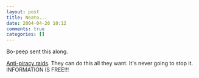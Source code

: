 ```yaml
---
layout: post
title: Neato...
date: 2004-04-26 10:12
comments: true
categories: []
---
```

Bo-peep sent this along.

<a href="http://money.cnn.com/2004/04/22/technology/tech_piracy.reut/index.htm?cnn=yes">Anti-piracy raids</a>. They can do this all they want. It's never going to stop it. INFORMATION IS FREE!!!
